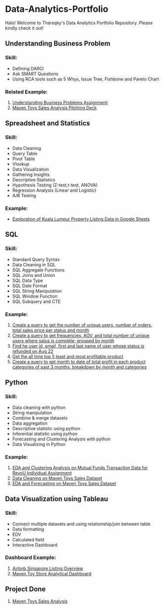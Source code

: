# Data-Analytics-Portfolio
Halo! Welcome to Thareqky's Data Analytics Portfolio Repository. Please kindly check it out!

## Understanding Business Problem
### Skill:
- Defining DARCI
- Ask SMART Questions
- Using RCA tools such as 5 Whys, Issue Tree, Fishbone and Pareto Chart

### Related Example:
1. [Understanding Business Problems Assignment](https://docs.google.com/presentation/d/1DHth0SNFuXfZp1okYV8PAfJK0GjvQFwJN-TlysWQ1m4/edit?usp=sharing)
2. [Maven Toys Sales Analysis Pitching Deck](https://drive.google.com/drive/folders/163G7sSS0zkRKS6Ow1SunoUvTXQ-lkmG5)

## Spreadsheet and Statistics
### Skill:
- Data Cleaning
- Query Table
- Pivot Table
- Vlookup
- Data Visualization
- Gathering Insights
- Descriptive Statistics
- Hypothesis Testing (Z-test,t-test, ANOVA)
- Regression Analysis (Linear and Logistic)
- A/B Testing

### Example:
- [Exploration of Kuala Lumpur Property Listing Data in Google Sheets](https://docs.google.com/spreadsheets/d/13blaqtoRM4KW5irhsjjeUSqxRxI2m0swcr9XOdrmrxQ/edit?usp=sharing)

## SQL
### Skill:
- Standard Query Syntax
- Data Cleaning in SQL
- SQL Aggregate Functions
- SQL Joins and Union
- SQL Data Type
- SQL Date Format
- SQL String Manipulation
- SQL Window Function
- SQL Subquery and CTE

### Example:
1. [Create a query to get the number of unique users, number of orders, total sales price per status and month](https://console.cloud.google.com/bigquery?sq=520072289787:5fbc6eb9340a436bb5121a7ef3ac2a26)
2. [Create a query to get frequencies, AOV, and total number of unique users where satus is complete; grouped by month](https://console.cloud.google.com/bigquery?sq=520072289787:bd3d07a44410439881fdc272a24c48e2)
3. [Find he user id, email, first and last name of user whose status is refunded on Aug 22](https://console.cloud.google.com/bigquery?sq=520072289787:a7914bff3b974124a602f321c56ae375)
4. [Get the all time top 5 least and most profitable product](https://console.cloud.google.com/bigquery?sq=520072289787:2252880d67bc4bd3af4124754a055beb)
5. [Create a query to get month to date of total profit in each product categories of past 3 months, breakdown by month and categories](https://console.cloud.google.com/bigquery?sq=520072289787:d213717d3d5140efba335e08d81f9e38)

## Python
### Skill:
- Data cleaning with python
- String manipulation
- Combine & merge datasets
- Data aggregation
- Descriptive statistic using python
- Inferential statistic using python
- Forecasting and Clustering Analysis with python
- Data Visualizing in Python

### Example:
1. [EDA and Clustering Analysis on Mutual Funds Transaction Data for RevoU Individual Assignment](https://colab.research.google.com/drive/16-AEIhU9eS42Vb8vMV6lYivoRX_0oYYO?usp=sharing)
2. [Data Cleaning on Maven Toys Sales Dataset](https://colab.research.google.com/drive/1YqhsWowx_iG8JIi12AxzewYhWLRHfy4R?usp=sharing)
3. [EDA and Forecasting on Maven Toys Sales Dataset](https://colab.research.google.com/drive/1ocXIj2yvNRJVuSKoboW-jlF6UytlCd1P?usp=sharing)

## Data Visualization using Tableau
### Skill:
- Connect multiple datasets and using relationship/join between table
- Data formatting
- EDV
- Calculated field
- Interactive Dashboard

### Dashboard Example:
1. [Airbnb Singapore Listing Overview](https://public.tableau.com/app/profile/muhammad.thareqky/viz/AirbnbSingaporeListingDashboard_16710897077600/AirbnbDashboard)
2. [Maven Toy Store Analytical Dashboard](https://public.tableau.com/app/profile/muhammad.thareqky/viz/ToyStoreAnalyticalDashboard/AnalyticalDashboard)

## Project Done
1. [Maven Toys Sales Analysis](https://drive.google.com/drive/folders/163G7sSS0zkRKS6Ow1SunoUvTXQ-lkmG5)
